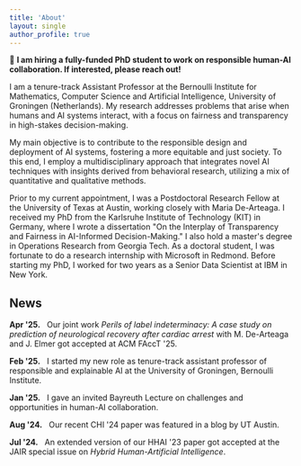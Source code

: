 ```yaml
---
title: 'About'
layout: single
author_profile: true
---
```


📢 **I am hiring a fully-funded PhD student to work on responsible human-AI collaboration. If interested, please reach out!** 

I am a tenure-track Assistant Professor at the <a href="https://www.rug.nl/research/bernoulli/?lang=en" style="text-decoration:none">Bernoulli Institute for Mathematics, Computer Science and Artificial Intelligence</a>, University of Groningen (Netherlands). My research addresses problems that arise when humans and AI systems interact, with a focus on fairness and transparency in high-stakes decision-making.

My main objective is to contribute to the responsible design and deployment of AI systems, fostering a more equitable and just society. To this end, I employ a multidisciplinary approach that integrates novel AI techniques with insights derived from behavioral research, utilizing a mix of quantitative and qualitative methods.

Prior to my current appointment, I was a Postdoctoral Research Fellow at the University of Texas at Austin, working closely with <a href="https://mariadearteaga.com/" style="text-decoration:none">Maria De-Arteaga</a>. I received my PhD from the Karlsruhe Institute of Technology (KIT) in Germany, where I wrote a <a href="https://doi.org/10.5445/IR/1000164741" style="text-decoration:none">dissertation</a> "On the Interplay of Transparency and Fairness in AI-Informed Decision-Making." I also hold a master's degree in Operations Research from Georgia Tech. As a doctoral student, I was fortunate to do a research internship with Microsoft in Redmond. Before starting my PhD, I worked for two years as a Senior Data Scientist at IBM in New York.

## News

**Apr '25.** &nbsp; Our joint <a href="https://arxiv.org/abs/2504.04243" style="text-decoration:none">work</a> *Perils of label indeterminacy: A case study on prediction of neurological recovery after cardiac arrest* with <a href="https://mariadearteaga.com/" style="text-decoration:none">M. De-Arteaga</a> and <a href="https://www.emergencymedicine.pitt.edu/people/jonathan-elmer" style="text-decoration:none">J. Elmer</a> got accepted at <a href="https://facctconference.org" style="text-decoration:none">ACM FAccT '25</a>.

**Feb '25.** &nbsp; I started my new role as tenure-track assistant professor of responsible and explainable AI at the <a href="https://www.rug.nl/research/bernoulli/" style="text-decoration:none">University of Groningen, Bernoulli Institute</a>.

**Jan '25.** &nbsp; I gave an invited <a href="https://www.uni-bayreuth.de/en/bayreuth-lectures" style="text-decoration:none">Bayreuth Lecture</a> on challenges and opportunities in human-AI collaboration.   

**Aug '24.** &nbsp; Our recent CHI '24 <a href="https://doi.org/10.1145/3613904.3642621" style="text-decoration:none">paper</a> was featured in a <a href="https://medium.com/texas-mccombs/when-ai-aids-decisions-when-should-humans-override-2805a8698dd5" style="text-decoration:none">blog</a> by UT Austin.  

**Jul '24.** &nbsp; An extended version of our HHAI '23 <a href="https://doi.org/10.48550/arXiv.2304.08804" style="text-decoration:none">paper</a> got accepted at the <a href="https://www.jair.org/index.php/jair/index" style="text-decoration:none">JAIR</a> special issue on *Hybrid Human-Artificial Intelligence*.

<!--- **Jun '24.** &nbsp; Our joint <a href="https://doi.org/10.1145/3685053" style="text-decoration:none">work</a> *"I want it that way": Enabling interactive decision support using large language models and constraint programming* with <a href="https://conlaw.github.io/" style="text-decoration:none">C. Lawless</a>, <a href="https://www.linkedin.com/in/lindyle/" style="text-decoration:none">L. Le</a>, <a href="https://www.microsoft.com/en-us/research/people/kaelr/" style="text-decoration:none">K. Rowan</a>, <a href="https://www.shilad.com/" style="text-decoration:none">S. Sen</a>, <a href="https://www.linkedin.com/in/cristina-daescu-6a5a5460/" style="text-decoration:none">C. St Hill</a>, <a href="https://www.jinasuh.com/" style="text-decoration:none">J. Suh</a>, and <a href="https://www.microsoft.com/en-us/research/people/basarraf/" style="text-decoration:none">B. Sarrafzadeh</a> got accepted at <a href="https://dl.acm.org/journal/tiis" style="text-decoration:none">ACM TiiS</a>.

**May '24.** &nbsp; I received and accepted an offer as tenure-track assistant professor of responsible and explainable AI at the <a href="https://www.rug.nl/research/bernoulli/?lang=en" style="text-decoration:none">University of Groningen</a> in the Netherlands, starting in spring '25 🎉

**Apr '24.** &nbsp; Our CHI '24 <a href="https://doi.org/10.1145/3613904.3642621" style="text-decoration:none">paper</a> *Explanations, fairness, and appropriate reliance in human-AI decision-making* won a best paper honorable mention award (top 5% of submissions) 🎉

**Mar '24.** &nbsp; Our joint <a href="https://doi.org/10.48550/arXiv.2310.13007" style="text-decoration:none">work</a> *A critical survey on fairness benefits of explainable AI* with <a href="https://lucad98.github.io" style="text-decoration:none">L. Deck</a>, <a href="https://mariadearteaga.com/" style="text-decoration:none">M. De-Arteaga</a>, and <a href="https://nkukit.github.io/" style="text-decoration:none">N. Kuehl</a> got accepted at <a href="https://facctconference.org" style="text-decoration:none">ACM FAccT '24</a>.

**Jan '24.** &nbsp; Our joint <a href="https://doi.org/10.1145/3613904.3642621" style="text-decoration:none">work</a> *Explanations, fairness, and appropriate reliance in human-AI decision-making* with <a href="https://mariadearteaga.com/" style="text-decoration:none">M. De-Arteaga</a> and <a href="https://nkukit.github.io/" style="text-decoration:none">N. Kuehl</a> got accepted at <a href="https://chi2024.acm.org/" style="text-decoration:none">ACM CHI '24</a>.

**Oct '23.** &nbsp; Our joint <a href="https://arxiv.org/pdf/2310.13007.pdf" style="text-decoration:none">work</a> *"A critical survey on fairness benefits of XAI"* with <a href="https://lucad98.github.io" style="text-decoration:none">L. Deck</a>, <a href="https://mariadearteaga.com/" style="text-decoration:none">M. De-Arteaga</a>, and <a href="https://nkukit.github.io/" style="text-decoration:none">N. Kuehl</a> was accepted to the <a href="https://xai-in-action.github.io/" style="text-decoration:none">XAIA Workshop @ NeurIPS '23</a>.

**Oct '23.** &nbsp; I started a postdoc position at UT Austin, working closely with <a href="https://mariadearteaga.com/" style="text-decoration:none">Maria De-Arteaga</a> on clinical human-AI decision-making.

**Oct '23.** &nbsp; I defended my <a href="https://doi.org/10.5445/IR/1000164741" style="text-decoration:none">PhD thesis</a> at KIT with the highest distinction (summa cum laude) 🎉

**Jul '23.** &nbsp; Our <a href="https://arxiv.org/pdf/2209.11812.pdf" style="text-decoration:none">paper</a> got accepted as a non-archival poster at <a href="https://eaamo.org/#home" style="text-decoration:none">ACM EAAMO '23</a>.

**Jun '23.** &nbsp; Our HHAI '23 <a href="https://arxiv.org/pdf/2304.08804.pdf" style="text-decoration:none">paper</a> *"On the interdependence of reliance behavior and accuracy in AI-assisted decision-making"* won the best paper award 🎉

**May '23.** &nbsp; I started a research internship with Microsoft in Redmond, WA, working closely with <a href="https://www.microsoft.com/en-us/research/people/basarraf/" style="text-decoration:none">Bahar Sarrafzadeh</a> and <a href="https://www.microsoft.com/en-us/research/people/jinsuh/" style="text-decoration:none">Jina Suh</a> on LLM-supported decision-making.

**Apr '23.** &nbsp; <a href="http://www.johannesjakubik.com/" style="text-decoration:none">Johannes</a>, <a href="https://www.michaelvoessing.com/" style="text-decoration:none">Michael</a>, <a href="https://nkukit.github.io/" style="text-decoration:none">Niklas</a>, <a href="https://www.linkedin.com/in/gerhardsatzger/" style="text-decoration:none">Gerhard</a>, and I had a <a href="https://arxiv.org/pdf/2304.08804.pdf" style="text-decoration:none">paper</a> accepted to <a href="https://www.hhai-conference.org/" style="text-decoration:none">HHAI '23</a>.

**Mar '23.** &nbsp; Our joint <a href="https://arxiv.org/pdf/2209.11812.pdf" style="text-decoration:none">work</a> with <a href="https://mariadearteaga.com/" style="text-decoration:none">Maria</a> and <a href="https://nkukit.github.io/" style="text-decoration:none">Niklas</a> will be presented at the <a href="https://chi-trait.github.io/#/" style="text-decoration:none">TRAIT Workshop @ CHI '23</a>, as well as at <a href="https://scecr.com/" style="text-decoration:none">SCECR '23</a> and <a href="https://2023-aisola.isola-conference.org/" style="text-decoration:none">AISoLA '23</a>.

**Dec '22.** &nbsp; I presented some of my current research at the <a href="https://algorithmicfutures.org/hmc22/" style="text-decoration:none">HMC22 Workshop</a> in Paris.

**Nov '22.** &nbsp; <a href="https://aritchie9590.github.io/" style="text-decoration:none">Alex</a>, Keziah, <a href="https://faidramonachou.github.io/" style="text-decoration:none">Faidra</a>, <a href="https://www.jessiefin.com/" style="text-decoration:none">Jessie</a>, <a href="https://mjuarezm.github.io/" style="text-decoration:none">Marc</a>, and I had our <a href="https://arxiv.org/pdf/2202.09727.pdf" style="text-decoration:none">paper</a> *"Online platforms and the fair exposure problem under homophily"* accepted to <a href="https://aaai.org/Conferences/AAAI-23/" style="text-decoration:none">AAAI '23</a>.

**Nov '22.** &nbsp; I gave an invited talk at <a href="https://www.wu.ac.at/" style="text-decoration:none">WU Wien</a>, hosted by <a href="https://www.linkedin.com/in/drchristianhaas/" style="text-decoration:none">Christian Haas</a>.

**Nov '22.** &nbsp; Started posting news here 😊 --->
